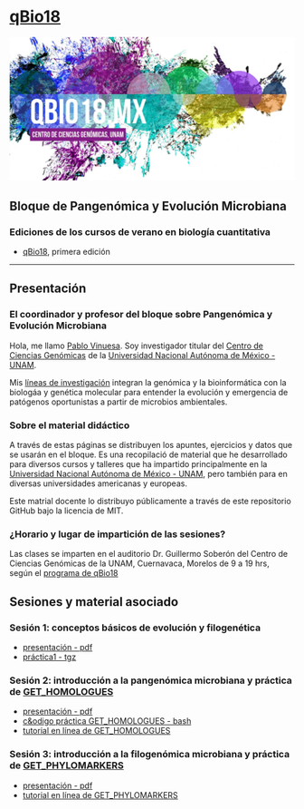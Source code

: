 # [qBio18](http://www.qbio18.mx/)

<img src="docs/pics/qBio_logo_and_contact.jpg" />


## Bloque de **Pangen&oacute;mica y Evoluci&oacute;n Microbiana**

### Ediciones de los cursos de verano en biolog&iacute;a cuantitativa
- [qBio18](http://www.qbio18.mx/), primera edici&oacute;n

***
 
## Presentaci&oacute;n

### El coordinador y profesor del bloque sobre **Pangen&oacute;mica y Evoluci&oacute;n Microbiana**
Hola, me llamo [Pablo Vinuesa](http://www.ccg.unam.mx/~vinuesa/). Soy investigador titular del 
[Centro de Ciencias Gen&oacute;micas](http://www.ccg.unam.mx) de la 
[Universidad Nacional Aut&oacute;noma de M&eacute;xico - UNAM](http://www.unam.mx/).

Mis [l&iacute;neas de investigaci&oacute;n](http://www.ccg.unam.mx/~vinuesa/research.html) 
integran la gen&oacute;mica y la bioinform&aacute;tica con la biolog&aacute;a y gen&eacute;tica molecular para entender 
la evoluci&oacute;n y emergencia de pat&oacute;genos oportunistas a partir de microbios ambientales.

### Sobre el material did&aacute;ctico
A trav&eacute;s de estas p&aacute;ginas se distribuyen los apuntes, ejercicios y datos que se usar&aacute;n en el bloque.
Es una recopilaci&oacute; de material que he desarrollado para diversos cursos y talleres que ha impartido principalmente en la [Universidad Nacional Aut&oacute;noma de M&eacute;xico - UNAM](https://www.unam.mx/), pero tambi&eacute;n para en diversas universidades americanas y europeas.
  
Este matrial docente lo distribuyo p&uacute;blicamente a trav&eacute;s de este repositorio GitHub bajo la licencia de MIT.

### ¿Horario y lugar de impartici&oacute;n de las sesiones?
Las clases se imparten en el auditorio Dr. Guillermo Sober&oacute;n del Centro de Ciencias Gen&oacute;micas de la UNAM, Cuernavaca, Morelos
de 9 a 19 hrs, seg&uacute;n el [programa de qBio18](http://www.qbio18.mx/qBio18_programa.pdf)


## Sesiones y material asociado

### Sesi&oacute;n 1: conceptos b&aacute;sicos de evoluci&oacute;n y filogen&eacute;tica
- [presentaci&oacute;n - pdf](https://github.com/vinuesa/qBio/blob/master/docs/sesion1/qBio18_sesion1_intro2phyloinfo.pdf)
- [pr&aacute;ctica1 - tgz](https://github.com/vinuesa/qBio/blob/master/docs/sesion1/practica.tgz)

### Sesi&oacute;n 2: introducci&oacute;n a la pangen&oacute;mica microbiana y pr&aacute;ctica de [GET_HOMOLOGUES]()
- [presentaci&oacute;n - pdf](https://github.com/vinuesa/qBio/blob/master/docs/sesion2/qBio18_sesion2_Pangenomica_y_filogenomica_bacteriana_25Jul18.pdf)
- [c&odigo pr&aacute;ctica GET_HOMOLOGUES - bash](https://github.com/vinuesa/qBio/blob/master/docs/sesion2/code4_GET_HOMOLOGUES_qBio18.txt)
- [tutorial en l&iacute;nea de GET_HOMOLOGUES](https://vinuesa.github.io/get_phylomarkers/#get_homologues-get_phylomarkers-tutorials)

### Sesi&oacute;n 3: introducci&oacute;n a la filogen&oacute;mica microbiana y pr&aacute;ctica de [GET_PHYLOMARKERS]()
- [presentaci&oacute;n - pdf](https://github.com/vinuesa/qBio/blob/master/docs/sesion3/qBio18_sesion3_get_phylomarkers_overview_25Jul18.pdf)
- [tutorial en l&iacute;nea de GET_PHYLOMARKERS](https://vinuesa.github.io/get_phylomarkers/#get_homologues-get_phylomarkers-tutorials)
